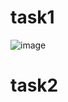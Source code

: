 # task1
![image](https://github.com/Dmitrii173173/task/assets/70065740/076bd52f-8002-4c9d-9733-869753d05b1d)

# task2

